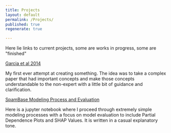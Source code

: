 ```yaml
---
title: Projects
layout: default
permalink: /Projects/
published: true
regenerate: true

---
```

Here lie links to current projects, some are works in progress, some are "finished"

[Garcia et al 2014](a-study-guide.md)

My first ever attempt at creating something. The idea was to take a complex paper that had important concepts and make those concepts understandable to the non-expert with a little bit of guidance and clarification.

[SpamBase Modeling Process and Evaluation](spam-minilab.ipynb)

Here is a jupyter notebook where I proceed through extremely simple modeling processes with a focus on model evaluation to include Partial Dependence Plots and SHAP Values.
It is written in a casual explanatory tone.
